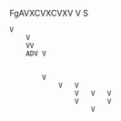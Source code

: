 FgAVXCVXCVXV
V
S


    V
        V
        VV
        ADV V   


            V   
                V   V
                    V   V   V   
                    V       V
                        V
